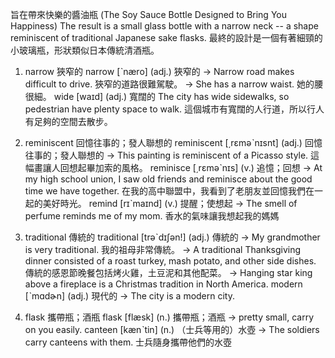 旨在帶來快樂的醬油瓶 (The Soy Sauce Bottle Designed to Bring You Happiness)
The result is a small glass bottle with a narrow neck -- a shape reminiscent of traditional Japanese sake flasks.
最終的設計是一個有著細頸的小玻璃瓶，形狀類似日本傳統清酒瓶。

1. narrow  狹窄的
narrow  [ˋnæro]  (adj.)  狹窄的
-> Narrow road makes difficult to drive.
狹窄的道路很難駕駛。
-> She has a narrow waist.
她的腰很細。
wide  [waɪd]  (adj.)  寬闊的
The city has wide sidewalks, so pedestrian have plenty space to walk.
這個城市有寬闊的人行道，所以行人有足夠的空間去散步。

2. reminiscent  回憶往事的；發人聯想的
reminiscent  [͵rɛməˋnɪsnt]  (adj.)  回憶往事的；發人聯想的
-> This painting is reminiscent of a Picasso style.
這幅畫讓人回想起畢加索的風格。
reminisce  [͵rɛməˋnɪs]  (v.)  追憶；回想
-> At my high school union, I saw old friends and reminisce about the good time we have together.
在我的高中聯盟中，我看到了老朋友並回憶我們在一起的美好時光。
remind  [rɪˋmaɪnd]  (v.)  提醒；使想起
-> The smell of perfume reminds me of my mom.
香水的氣味讓我想起我的媽媽

3. traditional 傳統的
traditional  [trəˋdɪʃən!]  (adj.)  傳統的
-> My grandmother is very traditional.
我的祖母非常傳統。
-> A traditional Thanksgiving dinner consisted of a roast turkey, mash potato, and other side dishes.
傳統的感恩節晚餐包括烤火雞，土豆泥和其他配菜。
-> Hanging star king above a fireplace is a Christmas tradition in North America.
modern  [ˋmɑdɚn]  (adj.)  現代的
-> The city is a modern city.

4. flask  攜帶瓶；酒瓶
flask  [flæsk]  (n.)  攜帶瓶；酒瓶
-> pretty small, carry on you easily.
canteen  [kænˋtin]  (n.)  （士兵等用的）水壺
-> The soldiers carry canteens with them.
士兵隨身攜帶他們的水壺